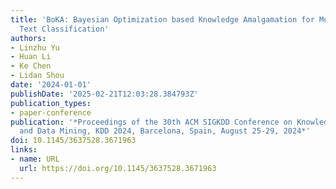 ```yaml
---
title: 'BoKA: Bayesian Optimization based Knowledge Amalgamation for Multi-unknown-domain
  Text Classification'
authors:
- Linzhu Yu
- Huan Li
- Ke Chen
- Lidan Shou
date: '2024-01-01'
publishDate: '2025-02-21T12:03:28.384793Z'
publication_types:
- paper-conference
publication: '*Proceedings of the 30th ACM SIGKDD Conference on Knowledge Discovery
  and Data Mining, KDD 2024, Barcelona, Spain, August 25-29, 2024*'
doi: 10.1145/3637528.3671963
links:
- name: URL
  url: https://doi.org/10.1145/3637528.3671963
---
```

